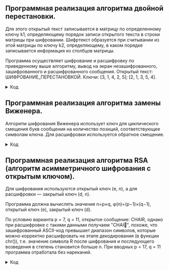 ## Программная реализация алгоритма двойной перестановки.

Для этого открытый текст записывается в матрицу по определенному ключу k1, определяющему порядок записи открытого текста в строки матрицы при шифровании. Шифртекст образуется при считывании из этой матрицы по ключу k2, определяющему, в каком порядке записывается информация из столбцов матрицы. 

Программа осуществляет шифрование и расшифровку по приведенному выше алгоритму, вывод на экран незашифрованного, зашифрованного и расшифрованного сообщения.
Открытый текст: ШИФРОВАНИЕ_ПЕРЕСТАНОВКОЙ.
Ключи: [3, 1, 4, 2, 5]; [2, 1, 3, 5, 4].

<details close>
  <summary>Код</summary>
  
```python
    
    def print_matrix(matrix):    
        for row in matrix:
            print(' '.join(row))
    
    def encode(text, k1, k2):
        # Определение размеров матрицы    
        rows = len(k1)
        cols = len(k2)
        # Заполнение матрицы по ключу k1    
        matrix = [['_' for _ in range(cols)] for _ in range(rows)]
        text_index = 0    
        for i in k1:
            for j in range(cols):            
                if text_index < len(text):
                    matrix[i - 1][j] = text[text_index]                
                    text_index += 1
        # Печать матрицы перед шифрованием
        print("Полученная матрица:")    
        print_matrix(matrix)
        # Шифрование по ключу k2
        ciphertext = ''    
        for j in k2:
            for i in range(rows):            
                ciphertext += matrix[i][j - 1]
        return ciphertext
    
    def decode(ciphertext, k1, k2):    
        # Определение размеров матрицы
        rows = len(k1)    
        cols = len(k2)
        # Заполнение матрицы по ключу k2
        matrix = [['_' for _ in range(cols)] for _ in range(rows)]    
        text_index = 0
        for j in k2:        
            for i in range(rows):
                if text_index < len(ciphertext):                
                    matrix[i][j - 1] = ciphertext[text_index]
                    text_index += 1
        # Расшифровка по ключу k1    
        plaintext = ''
        for i in k1:        
            for j in range(cols):
                plaintext += matrix[i - 1][j]
        return plaintext
    
    # Ключи
    k1 = [3, 1, 4, 2, 5]
    k2 = [2, 1, 3, 5, 4]
    # Открытый текст
    plaintext = 'ШИФРОВАНИЕ_ПЕРЕСТАНОВКОЙ'
    # Шифрование
    ciphertext = encode(plaintext, k1, k2)
    print("Открытый текст:", plaintext)
    print("Зашифрованный текст:", ciphertext)
    # Расшифровка
    decrypted_text = decode(ciphertext, k1, k2)
    print("Расшифрованный текст:", decrypted_text)
    
```
</details>

## Программная реализация алгоритма замены Виженера.

Алгоритм шифрования Виженера использует ключ для циклического смещения букв сообщения на количество позиций, соответствующее символам ключа. Для расшифровки используется обратное смещение.

<details close>
  <summary>Код</summary>
  
```python
# Функция для шифрования сообщения с использованием шифра Виженера
def vigenere_encrypt(plaintext, key):
    encrypted_text = ""  # Инициализация строки для зашифрованного текста
    key_length = len(key)  # Длина ключа
    for i in range(len(plaintext)):
        # Получаем числовые значения текущего символа сообщения и ключа (A=0, ..., Z=25)
        p_char = ord(plaintext[i]) - ord('A')
        k_char = ord(key[i % key_length]) - ord('A')
        
        # Применяем формулу шифрования Виженера: (p + k) % 26
        encrypted_char = (p_char + k_char) % 26 + ord('A')
        
        # Преобразуем результат обратно в символ и добавляем в зашифрованный текст
        encrypted_text += chr(encrypted_char)
    
    return encrypted_text  # Возвращаем зашифрованный текст

# Функция для расшифровки сообщения с использованием шифра Виженера
def vigenere_decrypt(ciphertext, key):
    decrypted_text = ""  # Инициализация строки для расшифрованного текста
    key_length = len(key)  # Длина ключа
    for i in range(len(ciphertext)):
        # Получаем числовые значения текущего символа зашифрованного текста и ключа (A=0, ..., Z=25)
        c_char = ord(ciphertext[i]) - ord('A')
        k_char = ord(key[i % key_length]) - ord('A')
        
        # Применяем формулу расшифровки Виженера: (c - k + 26) % 26
        decrypted_char = (c_char - k_char + 26) % 26 + ord('A')
        
        # Преобразуем результат обратно в символ и добавляем в расшифрованный текст
        decrypted_text += chr(decrypted_char)
    
    return decrypted_text  # Возвращаем расшифрованный текст

# Исходные данные
plaintext = "SHIFROVANIE"
key = "CHAIR"

print(f"Открытый текст: {plaintext}")
print(f"Ключ: {key}")

# Шифрование
encrypted_text = vigenere_encrypt(plaintext, key)
print(f"Зашифрованное сообщение: {encrypted_text}")

# Расшифровка
decrypted_text = vigenere_decrypt(encrypted_text, key)
print(f"Расшифрованное сообщение: {decrypted_text}")
```
</details>

## Программная реализация алгоритма RSA (алгоритм асимметричного шифрования с открытым ключом).

Для шифрования используются открытый ключ (e, n), а для расшифровки — закрытый ключ (d, n).

Программа должна вычислять значения 
n=p×q, 
φ(n)=(p−1)×(q−1), 
открытый ключ (e), закрытый ключ (d).

По условию варианта p = 7, q = 11, открытое сообщение: CHAIR, однако при расшифровке с такими данными получаем "CHAI", похоже, что зашифрованный ASCII-код превышает диапазон символов, которые можно корректно расшифровать на этапе декодирования (в функции chr()), т.е. значение символа R после шифрования и последующего возведения в степень становится больше n. При вводных p = 17, q = 11 программа отработала без нареканий.

<details close>
  <summary>Код</summary>
  
```python
# Функция для вычисления наибольшего общего делителя (НОД)
def gcd(a, b):
    while b != 0:
        a, b = b, a % b  # Используем алгоритм Евклида для нахождения НОД
    return a

# Функция для нахождения мультипликативной обратной (d) для e по модулю φ(n)
# Это используется для нахождения закрытого ключа
def modinv(a, m):
    m0, x0, x1 = m, 0, 1
    if m == 1:
        return 0  # Обратного элемента не существует, если модуль равен 1
    while a > 1:
        q = a // m
        m, a = a % m, m  # Обновляем a и m по формуле расширенного алгоритма Евклида
        x0, x1 = x1 - q * x0, x0  # Переменные для вычисления обратного
    if x1 < 0:
        x1 += m0  # Делаем результат положительным
    return x1

# Генерация ключей RSA на основе простых чисел p и q
def rsa_keygen(p, q):
    # Шаг 1: Вычисляем n = p * q
    n = p * q
    # Шаг 2: Вычисляем функцию Эйлера φ(n) = (p-1)*(q-1)
    phi_n = (p - 1) * (q - 1)

    # Шаг 3: Выбираем e, чтобы 1 < e < φ(n) и gcd(e, φ(n)) = 1 (взаимно простое с φ(n))
    e = 2
    while gcd(e, phi_n) != 1:
        e += 1

    # Шаг 4: Вычисляем d, используя обратное значение e по модулю φ(n)
    d = modinv(e, phi_n)

    # Функция возвращает n, φ(n), e (открытый ключ) и d (закрытый ключ)
    return n, phi_n, e, d

# Функция для шифрования сообщения RSA с использованием открытого ключа (e, n)
def encrypt_rsa(plaintext, e, n):
    # Преобразуем каждый символ сообщения в его ASCII-код
    plaintext_integers = [ord(char) for char in plaintext]
    
    # Применяем формулу c = (m^e) % n для каждого символа (ASCII-кода)
    encrypted = [(char ** e) % n for char in plaintext_integers]
    
    return encrypted

# Функция для расшифровки зашифрованного текста с использованием закрытого ключа (d, n)
def decrypt_rsa(ciphertext, d, n):
    # Применяем формулу m = (c^d) % n для каждого символа (ASCII-кода)
    decrypted = [(char ** d) % n for char in ciphertext]
    
    # Преобразуем числа обратно в символы
    # Если результат выходит за диапазон символов ASCII, ставим знак вопроса
    decrypted_message = ''.join([chr(char) if char < 128 else '?' for char in decrypted])
    
    return decrypted_message

# Начальные значения
p = 17
q = 11
plaintext = "CHAIR"

# Генерация открытого и закрытого ключей RSA
n, phi_n, e, d = rsa_keygen(p, q)

# Вывод промежуточных значений и ключей
print(f"Значения p: {p}, q: {q}")
print(f"Число n (произведение p и q): {n}")
print(f"Число φ(n): {phi_n}")
print(f"Открытый ключ (e, n): ({e}, {n})")
print(f"Закрытый ключ (d, n): ({d}, {n})")

# Шифрование сообщения
encrypted_message = encrypt_rsa(plaintext, e, n)
print(f"Открытое сообщение: {plaintext}")
print(f"Зашифрованное сообщение (в виде списка чисел): {encrypted_message}")

# Расшифровка сообщения
decrypted_message = decrypt_rsa(encrypted_message, d, n)
print(f"Расшифрованное сообщение: {decrypted_message}")
```
</details>
